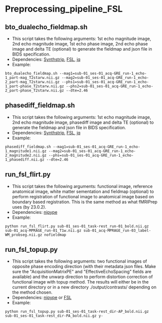 # Preprocessing_pipeline_FSL
## bto_dualecho_fieldmap.sh
- This script takes the following arguments: 1st echo magnitude image, 2nd echo magnitude image, 1st echo phase image, 2nd echo phase image and delta TE (optional) to generate the fieldmap and json file in BIDS specification.
- Dependencies: [Synthstrip](https://surfer.nmr.mgh.harvard.edu/docs/synthstrip/), [FSL](https://fsl.fmrib.ox.ac.uk/fsl/fslwiki/FslInstallation), [jq](https://jqlang.github.io/jq/)
- Example:
```
bto_dualecho_fieldmap.sh --mag1=sub-01_ses-01_acq-GRE_run-1_echo-1_part-mag_T2starw.nii.gz --mag2=sub-01_ses-01_acq-GRE_run-1_echo-2_part-mag_T2starw.nii.gz --phs1=sub-01_ses-01_acq-GRE_run-1_echo-1_part-phase_T2starw.nii.gz --phs2=sub-01_ses-01_acq-GRE_run-1_echo-2_part-phase_T2starw.nii.gz --dte=2.46
```

## phasediff_fieldmap.sh
- This script takes the following arguments: 1st echo magnitude image, 2nd echo magnitude image, phasediff image and delta TE (optional) to generate the fieldmap and json file in BIDS specification.
- Dependencies: [Synthstrip](https://surfer.nmr.mgh.harvard.edu/docs/synthstrip/), [FSL](https://fsl.fmrib.ox.ac.uk/fsl/fslwiki/FslInstallation), [jq](https://jqlang.github.io/jq/)
- Example: 
```
phasediff_fieldmap.sh --mag1=sub-01_ses-01_acq-GRE_run-1_echo-1_magnitude1.nii.gz --mag2=sub-01_ses-01_acq-GRE_run-1_echo-2_magnitude2.nii.gz --phs=sub-01_ses-01_acq-GRE_run-1_echo-1_phasediff.nii.gz --dte=2.46
```

## run_fsl_flirt.py
- This script takes the following arguments: functional image, reference anatomical image, white matter sementation and fieldmap (optional) to perform registration of functional image to anatomical image based on boundary based registration. This is the same method as what fMRIPrep uses (by 23.0.2).
- Dependencies: [nipype](https://nipype.readthedocs.io/en/latest/users/install.html)
- Example:
```
python run_fsl_flirt.py sub-01_ses-01_task-rest_run-01_bold.nii.gz sub-01_acq-MPRAGE_run-01_T1w.nii.gz sub-01_acq-MPRAGE_run-03_label-WM_probseg.nii.gz nofieldmap
```

## run_fsl_topup.py
- This script takes the following arguments: two functional images of opposite phase encoding direction (with their metadata json files. Make sure the "AcquisitionMatrixPE" and "EffectiveEchoSpacing" fields are available) and the unwarp direction to perform distortion correction of functional image with topup method. The results will either be in the current directory or in a new directory ./output/contrasts/ depending on the method chosen.
- Dependencies: [nipype](https://nipype.readthedocs.io/en/latest/users/install.html) or [FSL](https://fsl.fmrib.ox.ac.uk/fsl/fslwiki/FslInstallation)
- Example:
```
python run_fsl_topup.py sub-01_ses-01_task-rest_dir-AP_bold.nii.gz sub-01_ses-01_task-rest_dir-PA_bold.nii.gz y-
```
